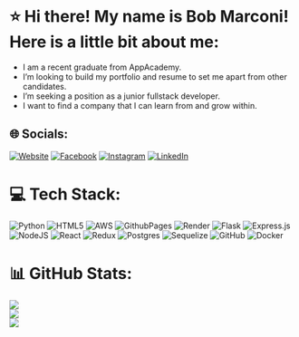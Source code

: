 # ⭐️ Hi there! My name is Bob Marconi! Here is a little bit about me:
- I am a recent graduate from AppAcademy.<br>
- I’m looking to build my portfolio and resume to set me apart from other candidates.<br>
- I’m seeking a position as a junior fullstack developer.<br>
- I want to find a company that I can learn from and grow within.


## 🌐 Socials:
[![Website](https://img.shields.io/badge/bobmarconi.com-darkgreen?logo=google-chrome&logoColor=white)](https://www.bobmarconi.com) [![Facebook](https://img.shields.io/badge/Facebook-%231877F2.svg?logo=Facebook&logoColor=white)](https://facebook.com/profile.php?id=61560815168066) [![Instagram](https://img.shields.io/badge/Instagram-%23E4405F.svg?logo=Instagram&logoColor=white)](https://instagram.com/bobmarconi22.swe/) [![LinkedIn](https://img.shields.io/badge/LinkedIn-%230077B5.svg?logo=linkedin&logoColor=white)](https://linkedin.com/in/bob-marconi-3656932a9/)


# 💻 Tech Stack:
![Python](https://img.shields.io/badge/python-3670A0?style=for-the-badge&logo=python&logoColor=ffdd54) ![HTML5](https://img.shields.io/badge/html5-%23E34F26.svg?style=for-the-badge&logo=html5&logoColor=white) ![AWS](https://img.shields.io/badge/AWS-%23FF9900.svg?style=for-the-badge&logo=amazon-aws&logoColor=white) ![GithubPages](https://img.shields.io/badge/github%20pages-121013?style=for-the-badge&logo=github&logoColor=white) ![Render](https://img.shields.io/badge/Render-%46E3B7.svg?style=for-the-badge&logo=render&logoColor=white) ![Flask](https://img.shields.io/badge/flask-%23000.svg?style=for-the-badge&logo=flask&logoColor=white) ![Express.js](https://img.shields.io/badge/express.js-%23404d59.svg?style=for-the-badge&logo=express&logoColor=%2361DAFB) ![NodeJS](https://img.shields.io/badge/node.js-6DA55F?style=for-the-badge&logo=node.js&logoColor=white) ![React](https://img.shields.io/badge/react-%2320232a.svg?style=for-the-badge&logo=react&logoColor=%2361DAFB) ![Redux](https://img.shields.io/badge/redux-%23593d88.svg?style=for-the-badge&logo=redux&logoColor=white) ![Postgres](https://img.shields.io/badge/postgres-%23316192.svg?style=for-the-badge&logo=postgresql&logoColor=white) ![Sequelize](https://img.shields.io/badge/Sequelize-52B0E7?style=for-the-badge&logo=Sequelize&logoColor=white) ![GitHub](https://img.shields.io/badge/github-%23121011.svg?style=for-the-badge&logo=github&logoColor=white) ![Docker](https://img.shields.io/badge/docker-%230db7ed.svg?style=for-the-badge&logo=docker&logoColor=white)
# 📊 GitHub Stats:
![](https://github-readme-stats.vercel.app/api?username=bobmarconi22&theme=apprentice&hide_border=false&include_all_commits=false&count_private=false)<br/>
![](https://github-readme-streak-stats.herokuapp.com/?user=bobmarconi22&theme=apprentice&hide_border=false)<br/>
![](https://github-readme-stats.vercel.app/api/top-langs/?username=bobmarconi22&theme=apprentice&hide_border=false&include_all_commits=false&count_private=false&layout=compact)

<!-- Proudly created with GPRM ( https://gprm.itsvg.in ) -->
